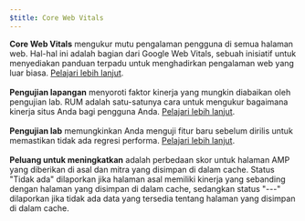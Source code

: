 ```yaml
---
$title: Core Web Vitals
---
```


**Core Web Vitals** mengukur mutu pengalaman pengguna di semua halaman web. Hal-hal ini adalah bagian dari Google Web Vitals, sebuah inisiatif untuk menyediakan panduan terpadu untuk menghadirkan pengalaman web yang luar biasa. [Pelajari lebih lanjut](https://web.dev/vitals/). <br><br> **Pengujian lapangan** menyoroti faktor kinerja yang mungkin diabaikan oleh pengujian lab. RUM adalah satu-satunya cara untuk mengukur bagaimana kinerja situs Anda bagi pengguna Anda. [Pelajari lebih lanjut](https://web.dev/user-centric-performance-metrics/#in-the-field). <br><br> **Pengujian lab** memungkinkan Anda menguji fitur baru sebelum dirilis untuk memastikan tidak ada regresi performa. [Pelajari lebih lanjut](https://web.dev/user-centric-performance-metrics/#in-the-lab). <br><br> **Peluang untuk meningkatkan** adalah perbedaan skor untuk halaman AMP yang diberikan di asal dan mitra yang disimpan di dalam cache. Status "Tidak ada" dilaporkan jika halaman asal memiliki kinerja yang sebanding dengan halaman yang disimpan di dalam cache, sedangkan status "---" dilaporkan jika tidak ada data yang tersedia tentang halaman yang disimpan di dalam cache.
